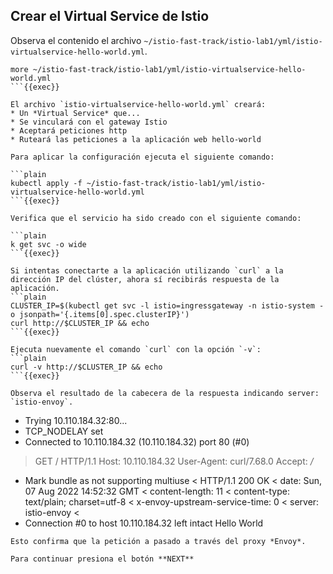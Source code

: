 ## Crear el Virtual Service de Istio

Observa el contenido el archivo `~/istio-fast-track/istio-lab1/yml/istio-virtualservice-hello-world.yml`.

```plain
more ~/istio-fast-track/istio-lab1/yml/istio-virtualservice-hello-world.yml
```{{exec}}

El archivo `istio-virtualservice-hello-world.yml` creará:
* Un *Virtual Service* que...
* Se vinculará con el gateway Istio
* Aceptará peticiones http
* Ruteará las peticiones a la aplicación web hello-world

Para aplicar la configuración ejecuta el siguiente comando:

```plain
kubectl apply -f ~/istio-fast-track/istio-lab1/yml/istio-virtualservice-hello-world.yml
```{{exec}}

Verifica que el servicio ha sido creado con el siguiente comando:

```plain
k get svc -o wide
```{{exec}}

Si intentas conectarte a la aplicación utilizando `curl` a la dirección IP del clúster, ahora sí recibirás respuesta de la aplicación.
```plain
CLUSTER_IP=$(kubectl get svc -l istio=ingressgateway -n istio-system -o jsonpath='{.items[0].spec.clusterIP}')
curl http://$CLUSTER_IP && echo
```{{exec}}

Ejecuta nuevamente el comando `curl` con la opción `-v`:
```plain
curl -v http://$CLUSTER_IP && echo
```{{exec}}

Observa el resultado de la cabecera de la respuesta indicando server: `istio-envoy`.
```
* Trying 10.110.184.32:80...
* TCP_NODELAY set
* Connected to 10.110.184.32 (10.110.184.32) port 80 (#0)
> GET / HTTP/1.1
> Host: 10.110.184.32
> User-Agent: curl/7.68.0
> Accept: */*
> 
* Mark bundle as not supporting multiuse
< HTTP/1.1 200 OK
< date: Sun, 07 Aug 2022 14:52:32 GMT
< content-length: 11
< content-type: text/plain; charset=utf-8
< x-envoy-upstream-service-time: 0
< server: istio-envoy
< 
* Connection #0 to host 10.110.184.32 left intact
Hello World
```
Esto confirma que la petición a pasado a través del proxy *Envoy*.

Para continuar presiona el botón **NEXT**
